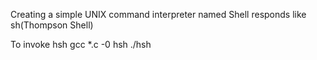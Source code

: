 Creating a simple UNIX command interpreter named <hsh shell>
Shell responds like sh(Thompson Shell)

To invoke hsh
	gcc *.c -0 hsh
	./hsh

